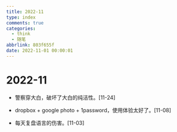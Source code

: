 ```yaml
---
title: 2022-11
type: index
comments: true
categories:
  - think
  - 随笔
abbrlink: 803f655f
date: 2022-11-01 00:00:01
---
```


# 2022-11

+ 警察穿大白，破坏了大白的纯洁性。[11-24]

  

+ dropbox + google photo + 1password，使用体验太好了。[11-08]

  

+ 每天复盘语言的伤害。[11-03]
